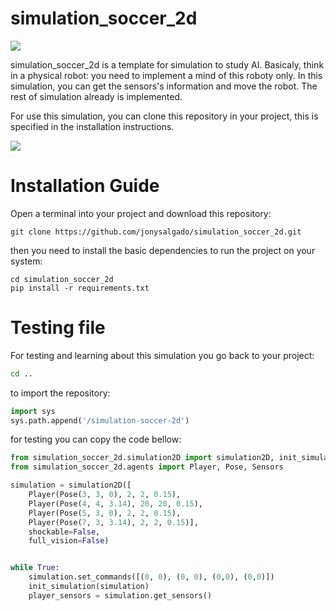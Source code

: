 # simulation_soccer_2d

<img src="https://img.shields.io/static/v1?label=Version&message=1.0.0&color=7159c1?style=for-the-badge"/> 

simulation_soccer_2d is a template for simulation to study AI. Basicaly, think in a physical 
robot: you need to implement a mind of this roboty only. In this simulation, you can get 
the sensors's information and move the robot. The rest of simulation already is implemented.

For use this simulation, you can clone this repository in your project, this is specified 
in the installation instructions.

![](https://drive.google.com/file/d/1Txwtl1L7PMlFlTb8W0CsYo98k9_oNaEL/view?usp=sharing)

# Installation Guide

Open a terminal into your project and download this repository:

`git clone https://github.com/jonysalgado/simulation_soccer_2d.git`

then you need to install the basic dependencies to run the project on your system:

```
cd simulation_soccer_2d
pip install -r requirements.txt
```

# Testing file

For testing and learning about this simulation you go back to your project:

```bash
cd ..
```
to import the repository:

```python
import sys
sys.path.append('/simulation-soccer-2d')
```

for testing you can copy the code bellow:

```python
from simulation_soccer_2d.simulation2D import simulation2D, init_simulation
from simulation_soccer_2d.agents import Player, Pose, Sensors

simulation = simulation2D([
    Player(Pose(3, 3, 0), 2, 2, 0.15), 
    Player(Pose(4, 4, 3.14), 20, 20, 0.15),
    Player(Pose(5, 3, 0), 2, 2, 0.15),
    Player(Pose(7, 3, 3.14), 2, 2, 0.15)],
    shockable=False,
    full_vision=False)


while True:
    simulation.set_commands([(0, 0), (0, 0), (0,0), (0,0)])
    init_simulation(simulation)
    player_sensors = simulation.get_sensors()
```

